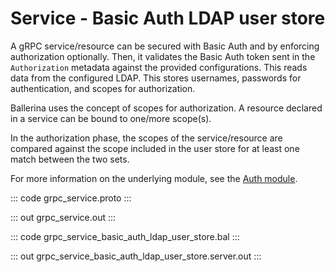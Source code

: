 # Service - Basic Auth LDAP user store

A gRPC service/resource can be secured with Basic Auth and by enforcing authorization optionally. Then, it validates the Basic Auth token sent in the `Authorization` metadata against the provided configurations. This reads data from the configured LDAP. This stores usernames, passwords for authentication, and scopes for authorization.

Ballerina uses the concept of scopes for authorization. A resource declared in a service can be bound to one/more scope(s).

In the authorization phase, the scopes of the service/resource are compared against the scope included in the user store for at least one match between the two sets.

For more information on the underlying module, see the [Auth module](https://lib.ballerina.io/ballerina/auth/latest/).

::: code grpc_service.proto :::

::: out grpc_service.out :::

::: code grpc_service_basic_auth_ldap_user_store.bal :::

::: out grpc_service_basic_auth_ldap_user_store.server.out :::